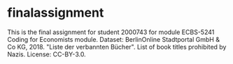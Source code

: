 # finalassignment
This is the final assignment for student 2000743 for module ECBS-5241 Coding for Economists module. Dataset: BerlinOnline Stadtportal GmbH &amp; Co KG, 2018. "Liste der verbannten Bücher". List of book titles prohibited by Nazis. License: CC-BY-3.0.
